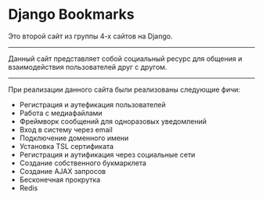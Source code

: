 # Django Bookmarks

Это второй сайт из группы 4-х сайтов на Django.

------------------------------------------------

Данный сайт представляет собой социальный ресурс для общения и взаимодействия пользователей друг с другом.

------------------------------------------------

При реализации данного сайта были реализованы следующие фичи:

* Регистрация и аутефикация пользователей
* Работа с медиафайлами
* Фреймворк сообщений для одноразовых уведомлений
* Вход в систему через email
* Подключение доменного имени
* Установка TSL сертификата
* Регистрация и аутификация через социальные сети
* Создание собственного букмарклета
* Создание AJAX запросов
* Бесконечная прокрутка
* Redis